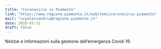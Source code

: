 ```yaml
---
title: "Coronavirus in Piemonte"
link: "https://www.regione.piemonte.it/web/temi/coronavirus-piemonte"
mail: "urpalessandria@regione.piemonte.it"
date: 2020-03-31
draft: false
---
```


Notizie e informazioni sulla gestione dell’emergenza Covid-19.
